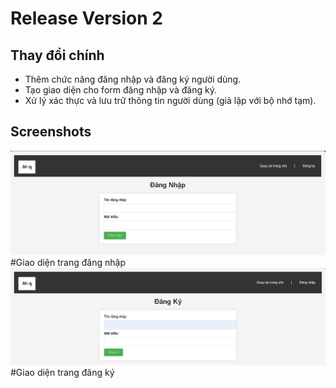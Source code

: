 # Release Version 2

## Thay đổi chính
- Thêm chức năng đăng nhập và đăng ký người dùng.
- Tạo giao diện cho form đăng nhập và đăng ký.
- Xử lý xác thực và lưu trữ thông tin người dùng (giả lập với bộ nhớ tạm).

## Screenshots
![alt text](image-2.png) #Giao diện trang đăng nhập
![alt text](image-3.png) #Giao diện trang đăng ký
